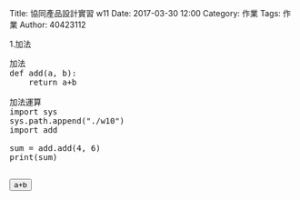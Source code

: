 Title: 協同產品設計實習 w11
Date: 2017-03-30 12:00
Category: 作業
Tags: 作業
Author: 40423112


<!-- 導入 Brython 標準程式庫 -->
 
<script src="../data/Brython-3.3.1/brython.js"></script>
<script src="../data/Brython-3.3.1/brython_stdlib.js"></script>
 
<!-- 啟動 Brython -->
<script>
window.onload=function(){
// 設定 data/py 為共用程式路徑
brython({debug:1, pythonpath:['./../data/py']});
}
</script>
1.加法

<pre class="brush: python">
加法
def add(a, b):
    return a+b
 
加法運算  
import sys
sys.path.append("./w10")
import add

sum = add.add(4, 6)
print(sum)

</pre>

<script type="text/python3">
from browser import document as doc
from browser import html
import math
container = doc['container']
def button1(event):
    a = input("give me a")
    b = input("give me b")
    container <= str(float(b)+float(a))
    doc["button1"].bind("click", button1)
</script>
<button id="button1">a+b</button>


